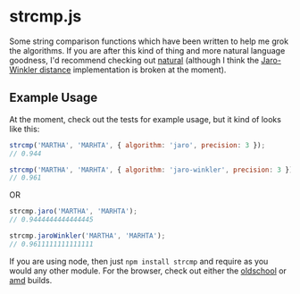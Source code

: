 # strcmp.js

Some string comparison functions which have been written to help me grok the algorithms.  If you are after this kind of thing and more natural language goodness, I'd recommend checking out [natural](https://github.com/NaturalNode/natural) (although I think the  [Jaro-Winkler distance](http://en.wikipedia.org/wiki/Jaro%E2%80%93Winkler_distance) implementation is broken at the moment).

## Example Usage

At the moment, check out the tests for example usage, but it kind of looks like this:

```js
strcmp('MARTHA', 'MARHTA', { algorithm: 'jaro', precision: 3 });
// 0.944

strcmp('MARTHA', 'MARHTA', { algorithm: 'jaro-winkler', precision: 3 });
// 0.961
```

OR

```js
strcmp.jaro('MARTHA', 'MARHTA');
// 0.9444444444444445

strcmp.jaroWinkler('MARTHA', 'MARHTA');
// 0.9611111111111111
```

If you are using node, then just `npm install strcmp` and require as you would any other module.  For the browser, check out either the [oldschool](/DamonOehlman/strcmp.js/blob/master/pkg/oldschool/strcmp.js) or [amd](/DamonOehlman/strcmp.js/blob/master/pkg/amd/strcmp.js) builds.